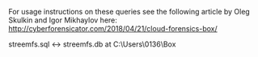 For usage instructions on these queries see the following article by Oleg Skulkin and Igor Mikhaylov here:  
http://cyberforensicator.com/2018/04/21/cloud-forensics-box/  

streemfs.sql <-> streemfs.db at C:\Users\0136\Box  
